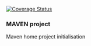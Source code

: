 [![Coverage Status](https://coveralls.io/repos/github/brest-java-course-summer-2019/maksim-nechyparenka/badge.svg?branch=master)](https://coveralls.io/github/brest-java-course-summer-2019/maksim-nechyparenka?branch=master)

### **MAVEN project**

Maven home project initialisation

